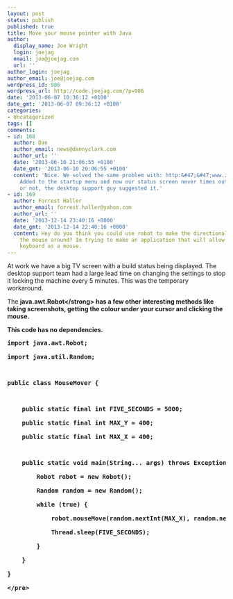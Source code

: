 ```yaml
---
layout: post
status: publish
published: true
title: Move your mouse pointer with Java
author:
  display_name: Joe Wright
  login: joejag
  email: joe@joejag.com
  url: ''
author_login: joejag
author_email: joe@joejag.com
wordpress_id: 986
wordpress_url: http://code.joejag.com/?p=986
date: '2013-06-07 10:36:12 +0100'
date_gmt: '2013-06-07 09:36:12 +0100'
categories:
- Uncategorized
tags: []
comments:
- id: 168
  author: Dan
  author_email: news@dannyclark.com
  author_url: ''
  date: '2013-06-10 21:06:55 +0100'
  date_gmt: '2013-06-10 20:06:55 +0100'
  content: 'Nice. We solved the same problem with: http:&#47;&#47;www.zhornsoftware.co.uk&#47;caffeine&#47;.
    Added to the startup menu and now our status screen never times out. Believe it
    or not, the desktop support guy suggested it.'
- id: 169
  author: Forrest Haller
  author_email: forrest.haller@yahoo.com
  author_url: ''
  date: '2013-12-14 23:40:16 +0000'
  date_gmt: '2013-12-14 22:40:16 +0000'
  content: Hey do you think you could use robot to make the directional keys move
    the mouse around? Im trying to make an application that will allow me to use my
    keyboard as a mouse.
---
```

<p>At work we have a big TV screen with a build status being displayed. The desktop support team had a large lead time on changing the settings to stop it locking the machine every 5 minutes. This was the temporary workaround.</p>
<p>The <strong>java.awt.Robot<&#47;strong> has a few other interesting methods like taking screenshots, getting the colour under your cursor and clicking the mouse. </p>
<p>This code has no dependencies.</p>
<pre class="sh_java sh_sourceCode">
import java.awt.Robot;<br />
import java.util.Random;</p>
<p>public class MouseMover {</p>
<p>    public static final int FIVE_SECONDS = 5000;<br />
    public static final int MAX_Y = 400;<br />
    public static final int MAX_X = 400;</p>
<p>    public static void main(String... args) throws Exception {<br />
        Robot robot = new Robot();<br />
        Random random = new Random();<br />
        while (true) {<br />
            robot.mouseMove(random.nextInt(MAX_X), random.nextInt(MAX_Y));<br />
            Thread.sleep(FIVE_SECONDS);<br />
        }<br />
    }<br />
}<br />
<&#47;pre></p>
